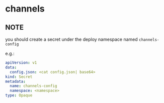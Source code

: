 # channels

## NOTE
you should create a secret under the deploy namespace named `channels-config`

e.g.:

```yaml
apiVersion: v1
data:
  config.json: <cat config.json| base64>
kind: Secret
metadata:
  name: channels-config
  namespace: <namespace>
type: Opaque
```
